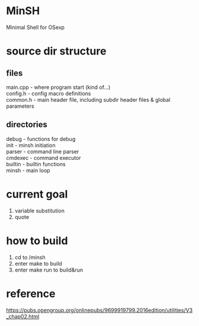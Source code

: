 # MinSH
Minimal Shell for OSexp
# source dir structure
## files
main.cpp    - where program start (kind of...)    
config.h    - config macro definitions    
common.h    - main header file, including subdir header files & global parameters    
## directories
debug       - functions for debug    
init        - minsh initiation    
parser      - command line parser    
cmdexec     - command executor    
builtin     - builtin functions    
minsh       - main loop    
# current goal
1.  variable substitution
2.  quote
# how to build
1.  cd to /minsh
2.  enter make to build
3.  enter make run to build&run
# reference
https://pubs.opengroup.org/onlinepubs/9699919799.2016edition/utilities/V3_chap02.html
